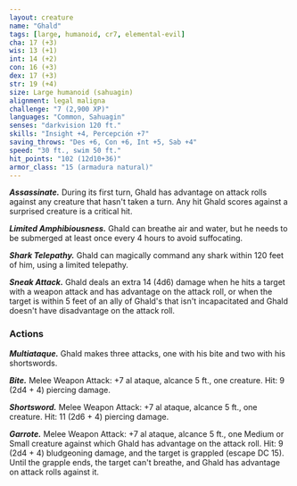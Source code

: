 ```yaml
---
layout: creature
name: "Ghald"
tags: [large, humanoid, cr7, elemental-evil]
cha: 17 (+3)
wis: 13 (+1)
int: 14 (+2)
con: 16 (+3)
dex: 17 (+3)
str: 19 (+4)
size: Large humanoid (sahuagin)
alignment: legal maligna
challenge: "7 (2,900 XP)"
languages: "Common, Sahuagin"
senses: "darkvision 120 ft."
skills: "Insight +4, Percepción +7"
saving_throws: "Des +6, Con +6, Int +5, Sab +4"
speed: "30 ft., swim 50 ft."
hit_points: "102 (12d10+36)"
armor_class: "15 (armadura natural)"
---
```


***Assassinate.*** During its first turn, Ghald has advantage on attack rolls against any creature that hasn't taken a turn. Any hit Ghald scores against a surprised creature is a critical hit.

***Limited Amphibiousness.*** Ghald can breathe air and water, but he needs to be submerged at least once every 4 hours to avoid suffocating.

***Shark Telepathy.*** Ghald can magically command any shark within 120 feet of him, using a limited telepathy.

***Sneak Attack.*** Ghald deals an extra 14 (4d6) damage when he hits a target with a weapon attack and has advantage on the attack roll, or when the target is within 5 feet of an ally of Ghald's that isn't incapacitated and Ghald doesn't have disadvantage on the attack roll.

### Actions

***Multiataque.*** Ghald makes three attacks, one with his bite and two with his shortswords.

***Bite.*** Melee Weapon Attack: +7 al ataque, alcance 5 ft., one creature. Hit: 9 (2d4 + 4) piercing damage.

***Shortsword.*** Melee Weapon Attack: +7 al ataque, alcance 5 ft., one creature. Hit: 11 (2d6 + 4) piercing damage.

***Garrote.*** Melee Weapon Attack: +7 al ataque, alcance 5 ft., one Medium or Small creature against which Ghald has advantage on the attack roll. Hit: 9 (2d4 + 4) bludgeoning damage, and the target is grappled (escape DC 15). Until the grapple ends, the target can't breathe, and Ghald has advantage on attack rolls against it.